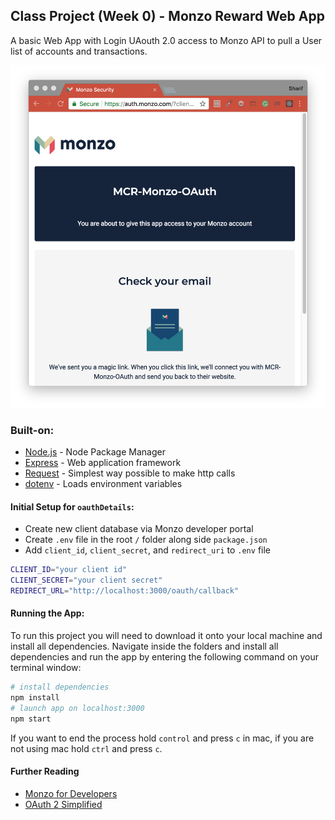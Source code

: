 ## Class Project (Week 0) - Monzo Reward Web App
A basic Web App with Login UAouth 2.0 access to Monzo API to pull a User list of accounts and transactions.

![Monzo UAouth](./MonzoLogIn.png)

### Built-on:
- [Node.js](https://nodejs.org/en/) - Node Package Manager
- [Express](http://expressjs.com/) - Web application framework
- [Request](https://www.npmjs.com/package/request) - Simplest way possible to make http calls
- [dotenv](https://www.npmjs.com/package/dotenv) - Loads environment variables

#### Initial Setup for `oauthDetails`:
- Create new client database via Monzo developer portal
- Create `.env` file in the root `/` folder along side `package.json`
- Add `client_id`, `client_secret`, and `redirect_uri` to `.env` file
```bash
CLIENT_ID="your client id"
CLIENT_SECRET="your client secret"
REDIRECT_URL="http://localhost:3000/oauth/callback"
```
#### Running the App:
To run this project you will need to download it onto your local machine and install all dependencies.
Navigate inside the folders and install all dependencies and run the app by entering the following command on your terminal window:
```bash
# install dependencies
npm install
# launch app on localhost:3000
npm start
```
If you want to end the process hold `control` and press `c` in mac, if you are not using mac hold `ctrl` and press `c`.

#### Further Reading
- [Monzo for Developers](https://developers.monzo.com/)
- [OAuth 2 Simplified](https://aaronparecki.com/oauth-2-simplified/)
